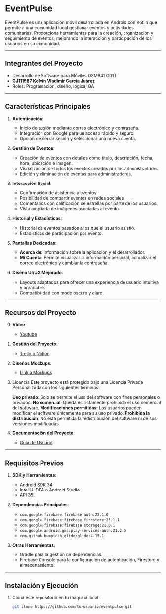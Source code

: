 # EventPulse

EventPulse es una aplicación móvil desarrollada en Android con Kotlin que permite a una comunidad local gestionar eventos y actividades comunitarias. Proporciona herramientas para la creación, organización y seguimiento de eventos, mejorando la interacción y participación de los usuarios en su comunidad.

---

## Integrantes del Proyecto

- Desarrollo de Software para Móviles DSM941 G01T
- **GJ111587 Kelvin Vladimir García Juárez**
- Roles: Programación, diseño, lógica, QA
---

## Características Principales

1. **Autenticación**:
   - Inicio de sesión mediante correo electrónico y contraseña.
   - Integración con Google para un acceso rápido y seguro.
   - Opción de cerrar sesión y seleccionar una nueva cuenta.

2. **Gestión de Eventos**:
   - Creación de eventos con detalles como título, descripción, fecha, hora, ubicación e imagen.
   - Visualización de todos los eventos creados por los administradores.
   - Edición y eliminación de eventos para administradores.

3. **Interacción Social**:
   - Confirmación de asistencia a eventos.
   - Posibilidad de compartir eventos en redes sociales.
   - Comentarios con calificación de estrellas por parte de los usuarios.
   - Vista ampliada de imágenes asociadas al evento.

4. **Historial y Estadísticas**:
   - Historial de eventos pasados a los que el usuario asistió.
   - Estadísticas de participación por evento.

5. **Pantallas Dedicadas**:
   - **Acerca de**: Información sobre la aplicación y el desarrollador.
   - **Mi Cuenta**: Permite visualizar la información personal, actualizar el correo electrónico y cambiar la contraseña.

6. **Diseño UI/UX Mejorado**:
   - Layouts adaptados para ofrecer una experiencia de usuario intuitiva y agradable.
   - Compatibilidad con modo oscuro y claro.

---

## Recursos del Proyecto

0. **Video**
   - [Youtube](https://youtu.be/pSzV58VsgOQ)

1. **Gestión del Proyecto**:
   - [Trello o Notion](https://trello.com/b/VB6122hF/event-pulse-dsm941)

2. **Diseños Mockups**:
   - [Link a Mockups](https://drive.google.com/file/d/1utMk1nKA-wjzzgEYNINh4r65bes70XCK/view?usp=sharing)

3. Licencia
   Este proyecto está protegido bajo una Licencia Privada Personalizada con los siguientes términos:

   **Uso privado**: Solo se permite el uso del software con fines personales o privados.
   **No comercial**: Queda estrictamente prohibido el uso comercial del software.
   **Modificaciones permitidas**: Los usuarios pueden modificar el software únicamente para su uso privado.
   **Prohibida la distribución**: No está permitida la redistribución del software ni de sus versiones modificadas.

5. **Documentación del Proyecto**:
   - [Guía de Usuario](https://github.com/kelvinjuarez/EventPulse/blob/main/Manual%20de%20Usuario%20EventPulse.pdf)

---

## Requisitos Previos

1. **SDK y Herramientas**:
   - Android SDK 34.
   - IntelliJ IDEA o Android Studio.
   - API 35.

2. **Dependencias Principales**:
   - `com.google.firebase:firebase-auth:23.1.0`
   - `com.google.firebase:firebase-firestore:25.1.1`
   - `com.google.firebase:firebase-storage:21.0.1`
   - `com.google.android.gms:play-services-auth:21.2.0`
   - `com.github.bumptech.glide:glide:4.15.1`

3. **Otras Herramientas**:
   - Gradle para la gestión de dependencias.
   - Firebase Console para la configuración de autenticación, Firestore y almacenamiento.

---

## Instalación y Ejecución

1. Clona este repositorio en tu máquina local:
   ```bash
   git clone https://github.com/tu-usuario/eventpulse.git
